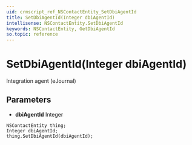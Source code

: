 ```yaml
---
uid: crmscript_ref_NSContactEntity_SetDbiAgentId
title: SetDbiAgentId(Integer dbiAgentId)
intellisense: NSContactEntity.SetDbiAgentId
keywords: NSContactEntity, GetDbiAgentId
so.topic: reference
---
```


# SetDbiAgentId(Integer dbiAgentId)

Integration agent (eJournal)

## Parameters

* **dbiAgentId** Integer

```crmscript
NSContactEntity thing;
Integer dbiAgentId;
thing.SetDbiAgentId(dbiAgentId);
```


